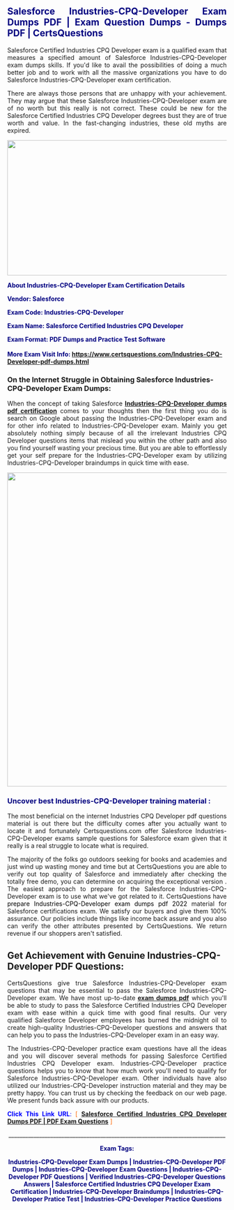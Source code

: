 <h2 style="text-align: justify;"><span style="color: #000080;">Salesforce Industries-CPQ-Developer Exam Dumps PDF | Exam Question Dumps - Dumps PDF | CertsQuestions</span></h2>
<p style="text-align: justify;"> Salesforce Certified Industries CPQ Developer exam is a qualified exam that measures a specified amount of Salesforce  Industries-CPQ-Developer exam dumps skills. If you'd like to avail the possibilities of doing a much better job and to work with all the massive organizations you have to do Salesforce Industries-CPQ-Developer exam certification.</p>
<p style="text-align: justify;">There are always those persons that are unhappy with your achievement. They may argue that these Salesforce  Industries-CPQ-Developer exam are of no worth but this really is not correct. These could be new for the  Salesforce Certified Industries CPQ Developer degrees bust they are of true worth and value. In the fast-changing industries, these old myths are expired.</p>
<p><img style="display: block; margin-left: auto; margin-right: auto;" src="https://i.imgur.com/eaP4ae9.png" width="840" height="310" /></p>
<p><span style="color: #000080;"><strong>About Industries-CPQ-Developer Exam Certification Details</strong></span></p>
<p><span style="color: #000080;"><strong>Vendor: Salesforce<br /></strong></span></p>
<p><span style="color: #000080;"><strong>Exam Code: Industries-CPQ-Developer</strong></span></p>
<p><span style="color: #000080;"><strong>Exam Name:  Salesforce Certified Industries CPQ Developer</strong></span></p>
<p><span style="color: #000080;"><strong>Exam Format: PDF Dumps and Practice Test Software<br /><br />More Exam Visit Info: <span style="color: #ff6600;"><a href="https://www.certsquestions.com/Industries-CPQ-Developer-pdf-dumps.html">https://www.certsquestions.com/Industries-CPQ-Developer-pdf-dumps.html</a></span></strong></span></p>
<h3>On the Internet Struggle in Obtaining Salesforce Industries-CPQ-Developer Exam Dumps:</h3>
<p style="text-align: justify;">When the concept of taking Salesforce <a href="https://www.certsquestions.com/Industries-CPQ-Developer-pdf-dumps.html"><strong> Industries-CPQ-Developer dumps pdf certification</strong></a> comes to your thoughts then the first thing you do is search on Google about passing the Industries-CPQ-Developer exam and for other info related to Industries-CPQ-Developer exam. Mainly you get absolutely nothing simply because of all the irrelevant Industries CPQ Developer questions items that mislead you within the other path and also you find yourself wasting your precious time. But you are able to effortlessly get your self prepare for the Industries-CPQ-Developer exam by utilizing Industries-CPQ-Developer braindumps in quick time with ease.</p>
<p><a href="https://www.certsquestions.com/Industries-CPQ-Developer-pdf-dumps.html"><img style="display: block; margin-left: auto; margin-right: auto;" src="https://i.imgur.com/pxhoKQ2.png" width="720" /></a></p>
<h3><span style="color: #000080;">Uncover best  Industries-CPQ-Developer training material :</span></h3>
<p style="text-align: justify;">The most beneficial on the internet Industries CPQ Developer pdf questions material is out there but the difficulty comes after you actually want to locate it and fortunately Certsquestions.com offer Salesforce Industries-CPQ-Developer exams sample questions for Salesforce  exam given that it really is a real struggle to locate what is required.</p>
<p style="text-align: justify;">The majority of the folks go outdoors seeking for books and academies and just wind up wasting money and time but at CertsQuestions you are able to verify out top quality of Salesforce  and immediately after checking the totally free demo, you can determine on acquiring the exceptional version . The easiest approach to prepare for the Salesforce Industries-CPQ-Developer exam is to use what we've got related to it. CertsQuestions have <span style="color: #000000;">prepare Industries-CPQ-Developer exam dumps pdf 2022</span> material for Salesforce certifications exam. We satisfy our buyers and give them 100% assurance. Our policies include things like income back assure and you also can verify the other attributes presented by CertsQuestions. We return revenue if our shoppers aren't satisfied.</p>
<h2>Get Achievement with Genuine Industries-CPQ-Developer PDF Questions:</h2>
<p style="text-align: justify;">CertsQuestions give true Salesforce Industries-CPQ-Developer exam questions that may be essential to pass the Salesforce  Industries-CPQ-Developer exam. We have most up-to-date<strong>&nbsp;<a href="https://www.certsquestions.com/">exam dumps pdf</a></strong>&nbsp;which you'll be able to study to pass the  Salesforce Certified Industries CPQ Developer exam with ease within a quick time with good final results. Our very qualified Salesforce Developer employees has burned the midnight oil to create high-quality Industries-CPQ-Developer questions and answers that can help you to pass the Industries-CPQ-Developer exam in an easy way.</p>
<p style="text-align: justify;">The Industries-CPQ-Developer practice exam questions have all the ideas and you will discover several methods for passing  Salesforce Certified Industries CPQ Developer exam. Industries-CPQ-Developer practice questions helps you to know that how much work you'll need to qualify for Salesforce  Industries-CPQ-Developer exam. Other individuals have also utilized our Industries-CPQ-Developer instruction material and they may be pretty happy. You can trust us by checking the feedback on our web page. We present funds back assure with our products.</p>
<p style="text-align: justify;"><span style="color: #0000ff;"><strong>Click This Link URL</strong>:</span> <span style="color: #ff6600;">[ <strong><a href="https://www.certsquestions.com/salesforce-developer-certification.html"> Salesforce Certified Industries CPQ Developer Dumps PDF | PDF Exam Questions</a></strong> ]</span></p>
<p style="text-align: center;">______________________________________________________________________________</p>
<p style="text-align: center;"><span style="color: #000080;"><strong>Exam Tags:</strong></span></p>
<p style="text-align: center;"><span style="color: #000080;"><strong>Industries-CPQ-Developer Exam Dumps | Industries-CPQ-Developer PDF Dumps | Industries-CPQ-Developer Exam Questions | Industries-CPQ-Developer PDF Questions | Verified Industries-CPQ-Developer Questions Answers |  Salesforce Certified Industries CPQ Developer Exam Certification | Industries-CPQ-Developer Braindumps | Industries-CPQ-Developer Pratice Test | Industries-CPQ-Developer Practice Questions</strong></span></p>
